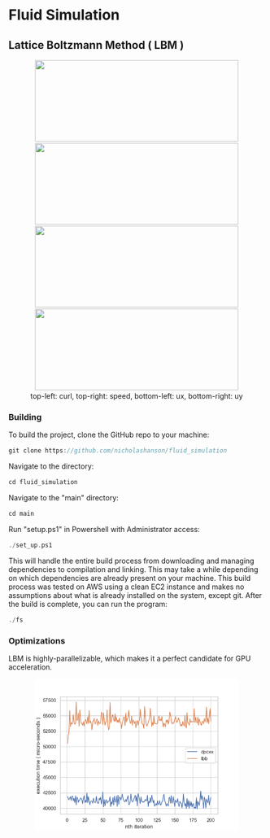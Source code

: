 # Fluid Simulation
## Lattice Boltzmann Method ( LBM )

<p align="center">
  <img src="https://github.com/user-attachments/assets/95214616-9cde-4c26-ab0f-af06f671033e" height="160" width="400">
  <img src="https://github.com/user-attachments/assets/24f21671-62f4-4fb1-8f71-8f834e3fce89" height="160" width="400">
  <br>
  <img src="https://github.com/user-attachments/assets/17f60251-462b-441c-a8e6-456738ee8cfc" height="160" width="400">
  <img src="https://github.com/user-attachments/assets/31d7a299-d3e2-4f0e-9794-5e444115d28e" height="160" width="400">
  <br>
  <span>top-left: curl, top-right: speed, bottom-left: ux, bottom-right: uy</span>
</p>

### Building

To build the project, clone the GitHub repo to your machine:
```cpp
git clone https://github.com/nicholashanson/fluid_simulation
```
Navigate to the directory:
```cpp
cd fluid_simulation
```
Navigate to the "main" directory:
```cpp
cd main
```
Run "setup.ps1" in Powershell with Administrator access:
```cpp
./set_up.ps1
```
This will handle the entire build process from downloading and managing dependencies to compilation and linking.
This may take a while depending on which dependencies are already present on your machine. This build 
process was tested on AWS using a clean EC2 instance and makes no assumptions about what is already installed on the system, except git. After the build is complete, you can run the program:
```cpp
./fs
```

### Optimizations

LBM is highly-parallelizable, which makes it a perfect candidate for GPU acceleration.

<p align="center">
  <img src="main/performance_profiling/graphs/performance_collide_and_stream.png" width="400">
</p>


